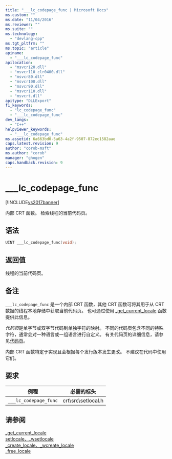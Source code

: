 ```yaml
---
title: "___lc_codepage_func | Microsoft Docs"
ms.custom: ""
ms.date: "11/04/2016"
ms.reviewer: ""
ms.suite: ""
ms.technology: 
  - "devlang-cpp"
ms.tgt_pltfrm: ""
ms.topic: "article"
apiname: 
  - "___lc_codepage_func"
apilocation: 
  - "msvcr120.dll"
  - "msvcr110_clr0400.dll"
  - "msvcr80.dll"
  - "msvcr100.dll"
  - "msvcr90.dll"
  - "msvcr110.dll"
  - "msvcrt.dll"
apitype: "DLLExport"
f1_keywords: 
  - "lc_codepage_func"
  - "___lc_codepage_func"
dev_langs: 
  - "C++"
helpviewer_keywords: 
  - "___lc_codepage_func"
ms.assetid: 6a663bd0-5a63-4a2f-9507-872ec1582aae
caps.latest.revision: 9
author: "corob-msft"
ms.author: "corob"
manager: "ghogen"
caps.handback.revision: 9
---
```

# ___lc_codepage_func
[!INCLUDE[vs2017banner](../assembler/inline/includes/vs2017banner.md)]

内部 CRT 函数。  检索线程的当前代码页。  
  
## 语法  
  
```cpp  
UINT ___lc_codepage_func(void);  
```  
  
## 返回值  
 线程的当前代码页。  
  
## 备注  
 `___lc_codepage_func` 是一个内部 CRT 函数，其他 CRT 函数可将其用于从 CRT 数据的线程本地存储中获取当前代码页。  也可通过使用 [\_get\_current\_locale](../c-runtime-library/reference/get-current-locale.md) 函数提供此信息。  
  
 *代码页*是单字节或双字节代码到单独字符的映射。  不同的代码页包含不同的特殊字符，通常会对一种语言或一组语言进行自定义。  有关代码页的详细信息，请参见[代码页](../c-runtime-library/code-pages.md)。  
  
 内部 CRT 函数特定于实现且会根据每个发行版本发生更改。  不建议在代码中使用它们。  
  
## 要求  
  
|例程|必需的标头|  
|--------|-----------|  
|`___lc_codepage_func`|crt\\src\\setlocal.h|  
  
## 请参阅  
 [\_get\_current\_locale](../c-runtime-library/reference/get-current-locale.md)   
 [setlocale、\_wsetlocale](../c-runtime-library/reference/setlocale-wsetlocale.md)   
 [\_create\_locale、\_wcreate\_locale](../c-runtime-library/reference/create-locale-wcreate-locale.md)   
 [\_free\_locale](../c-runtime-library/reference/free-locale.md)